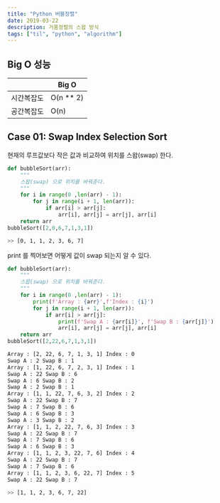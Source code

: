 ```yaml
---
title: "Python 버블정렬"
date: 2019-03-22
description: 거품정렬의 스왑 방식
tags: ["til", "python", "algorithm"]
---
```


## Big O 성능

|            | Big O       |
| ---------- | ----------- |
| 시간복잡도 | O(n \*\* 2) |
| 공간복잡도 | O(n)        |

## Case 01: Swap Index Selection Sort

현재의 루프값보다 작은 값과 비교하여 위치를 스왑(swap) 한다.

```python
def bubbleSort(arr):
    """
    스왑(swap) 으로 위치를 바꿔준다.
    """
    for i in range(0 ,len(arr) - 1):
        for j in range(i + 1, len(arr)):
            if arr[i] > arr[j]:
                arr[i], arr[j] = arr[j], arr[i]
    return arr
bubbleSort([2,0,6,7,1,3,1])
```

```bash
>> [0, 1, 1, 2, 3, 6, 7]
```

print 를 찍어보면 어떻게 값이 swap 되는지 알 수 있다.

```python
def bubbleSort(arr):
    """
    스왑(swap) 으로 위치를 바꿔준다.
    """
    for i in range(0 ,len(arr) - 1):
        print(f'Array : {arr}',f'Index : {i}')
        for j in range(i + 1, len(arr)):
            if arr[i] > arr[j]:
                print(f'Swap A : {arr[i]}', f'Swap B : {arr[j]}')
                arr[i], arr[j] = arr[j], arr[i]
    return arr
bubbleSort([2,22,6,7,1,3,1])
```

```bash
Array : [2, 22, 6, 7, 1, 3, 1] Index : 0
Swap A : 2 Swap B : 1
Array : [1, 22, 6, 7, 2, 3, 1] Index : 1
Swap A : 22 Swap B : 6
Swap A : 6 Swap B : 2
Swap A : 2 Swap B : 1
Array : [1, 1, 22, 7, 6, 3, 2] Index : 2
Swap A : 22 Swap B : 7
Swap A : 7 Swap B : 6
Swap A : 6 Swap B : 3
Swap A : 3 Swap B : 2
Array : [1, 1, 2, 22, 7, 6, 3] Index : 3
Swap A : 22 Swap B : 7
Swap A : 7 Swap B : 6
Swap A : 6 Swap B : 3
Array : [1, 1, 2, 3, 22, 7, 6] Index : 4
Swap A : 22 Swap B : 7
Swap A : 7 Swap B : 6
Array : [1, 1, 2, 3, 6, 22, 7] Index : 5
Swap A : 22 Swap B : 7

>> [1, 1, 2, 3, 6, 7, 22]
```
